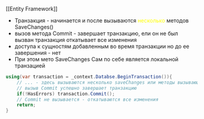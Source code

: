 [[Entity Framework]]

- Транзакция - начинается и после вызываются <span style="color:yellow;">несколько</span> методов SaveChanges()
- вызов метода Commit - завершает транзакцию, ели он не был вызван транзакция откатывает все изменения
- доступа к сущностям добавленным во время транзакции но до ее завершения - нет
- При этом мето SaveChanges Сам по себе является локальной транзацией
```cs
using(var transaction = _context.Databse.BeginTransaction()){
	// ... - здесь вызываются несколько saveChanges или методы вызывающие их
	// вызыв Commit успешно завершает транзакцию
	if(!HasErrors) transaction.Commit();
	// Commit не вызывается - откатываются все изменения
	return; 
}
```
